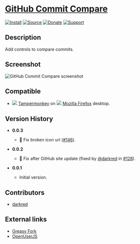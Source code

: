 # [GitHub Commit Compare](https://github.com/jerone/UserScripts/tree/master/GitHub_Commit_Compare)

[![Install](https://raw.github.com/jerone/UserScripts/master/_resources/Install-button.png)](https://github.com/jerone/UserScripts/raw/master/GitHub_Commit_Compare/GitHub_Commit_Compare.user.js)
[![Source](https://raw.github.com/jerone/UserScripts/master/_resources/Source-button.png)](https://github.com/jerone/UserScripts/blob/master/GitHub_Commit_Compare/GitHub_Commit_Compare.user.js)
[![Donate](https://raw.github.com/jerone/UserScripts/master/_resources/Donate-button.png)](https://www.paypal.com/cgi-bin/webscr?cmd=_s-xclick&hosted_button_id=VCYMHWQ7ZMBKW)
[![Support](https://raw.github.com/jerone/UserScripts/master/_resources/Support-button.png)](https://github.com/jerone/UserScripts/issues)

## Description

Add controls to compare commits.

## Screenshot

![GitHub Commit Compare screenshot](https://github.com/jerone/UserScripts/raw/master/GitHub_Commit_Compare/screenshot.jpg)

## Compatible

*   ![](https://raw.github.com/jerone/UserScripts/master/_resources/Tampermonkey.png) [Tampermonkey](https://addons.mozilla.org/firefox/addon/tampermonkey/) on ![](https://raw.github.com/jerone/UserScripts/master/_resources/Firefox.png) [Mozilla Firefox](http://www.mozilla.org/en-US/firefox/fx/#desktop) desktop.

## Version History

*   **0.0.3**

    *   🐛 Fix broken icon url ([#146](https://github.com/jerone/UserScripts/pull/146)).

*   **0.0.2**

    *   🐛 Fix after GitHub site update (fixed by [@darkred](https://github.com/darkred) in [#128](https://github.com/jerone/UserScripts/issues/128)).

*   **0.0.1**

    *   Initial version.

## Contributors

*   [darkred](https://github.com/darkred)

## External links

*   [Greasy Fork](https://greasyfork.org/en/scripts/33563-github-commit-compare)
*   [OpenUserJS](https://openuserjs.org/scripts/jerone/GitHub_Commit_Compare)
